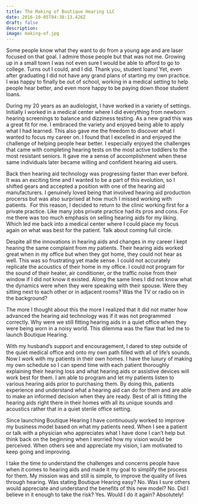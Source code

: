 ```yaml
---
title: The Making of Boutique Hearing LLC
date: 2016-10-05T04:38:13.426Z
draft: false
description:
image: making-of.jpg
---
```


<!--StartFragment-->

Some people know what they want to do from a young age and are laser focused on that goal. I admire those people but that was not me. Growing up in a small town I was not even sure I would be able to afford to go to college. Turns out I could, and I did. Thank you, student loans! Yet, even after graduating I did not have any grand plans of starting my own practice. I was happy to finally be out of school, working in a medical setting to help people hear better, and even more happy to be paying down those student loans.

During my 20 years as an audiologist, I have worked in a variety of settings. Initially I worked in a medical center where I did everything from newborn hearing screenings to balance and dizziness testing. As a new grad this was a great fit for me. I embraced the variety and enjoyed being able to apply what I had learned. This also gave me the freedom to discover what I wanted to focus my career on. I found that I excelled in and enjoyed the challenge of helping people hear better. I especially enjoyed the challenges that came with completing hearing tests on the most active toddlers to the most resistant seniors. It gave me a sense of accomplishment when these same individuals later became willing and confident hearing aid users.

Back then hearing aid technology was progressing faster than ever before. It was an exciting time and I wanted to be a part of this evolution, so I shifted gears and accepted a position with one of the hearing aid manufacturers. I genuinely loved being that involved hearing aid production procerss but was also surprised at how much I missed working with patients.  For this reason, I decided to return to the clinic working first for a private practice. Like many jobs private practice had its pros and cons. For me there was too much emphasis on selling hearing aids for my liking. Which led me back into a medical center where I could place my focus again on what was best for the patient. Talk about coming full circle.

Despite all the innovations in hearing aids and changes in my career I kept hearing the same complaint from my patients. Their hearing aids worked great when in my office but when they got home, they could not hear as well. This was so frustrating yet made sense. I could not accurately replicate the acoustics of their home in my office. I could not program for the sound of their heater, air conditioner, or the traffic noise from their window if I did not know it existed. Along the same lines I did not know what the dynamics were when they were speaking with their spouse. Were they sitting next to each other or in adjacent rooms? Was the TV or radio on in the background?

The more I thought about this the more I realized that it did not matter how advanced the hearing aid technology was if it was not programmed correctly. Why were we still fitting hearing aids in a quiet office when they were being worn in a noisy world. This dilemma was the flaw that led me to launch Boutique Hearing.

With my husband’s support and encouragement, I dared to step outside of the quiet medical office and onto my own path filled with all of life’s sounds. Now I work with my patients in their own homes. I have the luxury of making my own schedule so I can spend time with each patient thoroughly explaining their hearing loss and what hearing aids or assistive devices will work best for them. I am able to program and let my patients listen to various hearing aids prior to purchasing them. By doing this, patients experience and understand what a hearing aid can do for them and are able to make an informed decision when they are ready. Best of all is fitting the hearing aids right there in their homes with all its unique sounds and acoustics rather that in a quiet sterile office setting.

Since launching Boutique Hearing I have continuously worked to improve my business model based on what my patients need. When I see a patient or talk with a physician who appreciates what I have done I can’t help but think back on the beginning when I worried how my vision would be perceived. When others see and appreciate my vision, I am motivated to keep going and improving.

I take the time to understand the challenges and concerns people have when it comes to hearing aids and made it my goal to simplify the process for them. My mission was and still is simple, to improve the quality of lives through hearing. Was stating Boutique Hearing easy? No. Was I sure others would appreciate and understand the benefits of this new model? No. Did I believe in it enough to take the risk? Yes. Would I do it again? Absolutely!

<!--EndFragment-->
